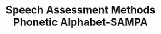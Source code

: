 ---
title: "Speech Assessment Methods Phonetic Alphabet-SAMPA"

categories: ['']

tags: ['Speech', 'Assessment', 'Methods', 'Phonetic', 'Alphabet', 'SAMPA']

arwords: 'نظام سامبا اللغوية الصوتية'

arexps: []

enwords: ['Speech Assessment Methods Phonetic Alphabet-SAMPA']

enexps: []

arlexicons: 'ن'

enlexicons: 'S'

authors: ['Ruqayya Roshdy']

translators: ['']

citations: 'مقدمة في حوسبة اللغة العربية'

sources: 'مركز الملك عبدالله بن عبدالعزيز الدولي لخدمة اللغة العربية'

slug: ""
---